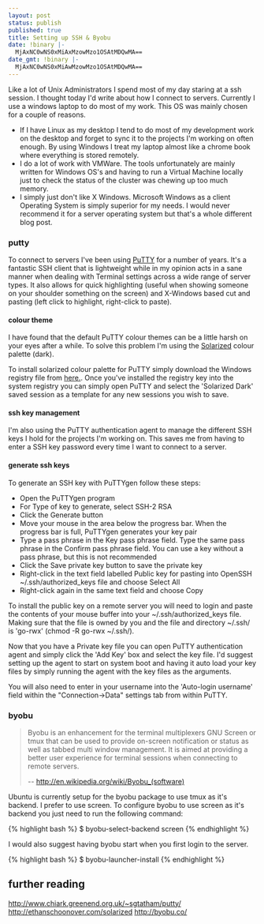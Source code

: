 ```yaml
---
layout: post
status: publish
published: true
title: Setting up SSH & Byobu
date: !binary |-
  MjAxNC0wNS0xMiAxMzowMzo1OSAtMDQwMA==
date_gmt: !binary |-
  MjAxNC0wNS0xMiAwMzowMzo1OSAtMDQwMA==
---
```

Like a lot of Unix Administrators I spend most of my day staring at a ssh session. I thought today I'd write about how I connect to servers. Currently I use a windows laptop to do most of my work. This OS was mainly chosen for a couple of reasons. 

* If I have Linux as my desktop I tend to do most of my development work on the desktop and forget to sync it to the projects I'm working on often enough. By using Windows I treat my laptop almost like a chrome book where everything is stored remotely.
* I do a lot of work with VMWare. The tools unfortunately are mainly written for Windows OS's and having to run a Virtual Machine locally just to check the status of the cluster was chewing up too much memory.
* I simply just don't like X Windows. Microsoft Windows as a client Operating System is simply superior for my needs. I would never recommend it for a server operating system but that's a whole different blog post.


### putty

To connect to servers I've been using <a href="http://www.chiark.greenend.org.uk/~sgtatham/putty/" title="PuTTY" target="_blank">PuTTY</a> for a number of years. It's a fantastic SSH client that is lightweight while in my opinion acts in a sane manner when dealing with Terminal settings across a wide range of server types. It also allows for quick highlighting (useful when showing someone on your shoulder something on the screen) and X-Windows based cut and pasting (left click to highlight, right-click to paste).


#### colour theme

I have found that the default PuTTY colour themes can be a little harsh on your eyes after a while. To solve this problem I'm using the <a href="http://ethanschoonover.com/solarized" title="SOLARIZED - Precision colors for machines and people" target="_blank">Solarized</a> colour palette (dark). 

To install solarized colour palette for PuTTY simply download the Windows registry file from <a href="https://github.com/brantb/solarized/tree/master/putty-colors-solarized" target="_blank">here.</a>. Once you've installed the registry key into the system registry you can simply open PuTTY and select the 'Solarized Dark' saved session as a template for any new sessions you wish to save.


#### ssh key management

I'm also using the PuTTY authentication agent to manage the different SSH keys I hold for the projects I'm working on. This saves me from having to enter a SSH key password every time I want to connect to a server.


#### generate ssh keys

To generate an SSH key with PuTTYgen follow these steps:

* Open the PuTTYgen program
* For Type of key to generate, select SSH-2 RSA
* Click the Generate button
* Move your mouse in the area below the progress bar. When the progress bar is full, PuTTYgen generates your key pair
* Type a pass phrase in the Key pass phrase field. Type the same pass phrase in the Confirm pass phrase field. You can use a key without a pass phrase, but this is not recommended
* Click the Save private key button to save the private key
* Right-click in the text field labelled Public key for pasting into OpenSSH ~/.ssh/authorized_keys file and choose Select All
* Right-click again in the same text field and choose Copy

To install the public key on a remote server you will need to login and paste the contents of your mouse buffer into your ~/.ssh/authorized_keys file. Making sure that the file is owned by you and the file and directory ~/.ssh/ is 'go-rwx' (chmod -R go-rwx ~/.ssh/).

Now that you have a Private key file you can open PuTTY authentication agent and simply click the 'Add Key' box and select the key file. I'd suggest setting up the agent to start on system boot and having it auto load your key files by simply running the agent with the key files as the arguments.

You will also need to enter in your username into the 'Auto-login username' field within the "Connection->Data" settings tab from within PuTTY.


### byobu

> Byobu is an enhancement for the terminal multiplexers GNU Screen or tmux that can be used to provide on-screen notification or status as well as tabbed multi window management. It is aimed at providing a better user experience for terminal sessions when connecting to remote servers.
>
> -- <a href="http://en.wikipedia.org/wiki/Byobu_(software)" title="Wikipedia" target="_blank">http://en.wikipedia.org/wiki/Byobu_(software)</a>

Ubuntu is currently setup for the byobu package to use tmux as it's backend. I prefer to use screen. To configure byobu to use screen as it's backend you just need to run the following command:

{% highlight bash %}
$ byobu-select-backend screen
{% endhighlight %}
 
I would also suggest having byobu start when you first login to the server.

{% highlight bash %}
$ byobu-launcher-install
{% endhighlight %}

 
## further reading

<a href="http://www.chiark.greenend.org.uk/~sgtatham/putty/" title="PuTTY" target="_blank">http://www.chiark.greenend.org.uk/~sgtatham/putty/</a>
<a href="http://ethanschoonover.com/solarized" title="Solarized" target="_blank">http://ethanschoonover.com/solarized</a>
<a href="http://byobu.co/" title="byobu" target="_blank">http://byobu.co/</a>
